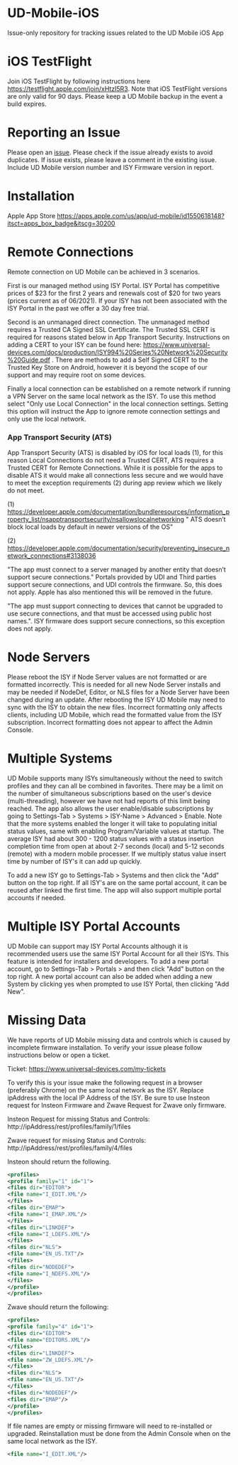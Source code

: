 # UD-Mobile-iOS
Issue-only repository for tracking issues related to the UD Mobile iOS App

# iOS TestFlight 
Join iOS TestFlight by following instructions here https://testflight.apple.com/join/xHtzI5R3.  Note that iOS TestFlight versions are only valid for 90 days. Please keep a UD Mobile backup in the event a build expires.


# Reporting an Issue
Please open an [issue](https://github.com/UniversalDevicesInc/UD-Mobile-iOS/issues).
Please check if the issue already exists to avoid duplicates. If issue exists, please leave a comment in the existing issue.
Include UD Mobile version number and ISY Firmware version in report.

# Installation
Apple App Store https://apps.apple.com/us/app/ud-mobile/id1550618148?itsct=apps_box_badge&itscg=30200

# Remote Connections
Remote connection on UD Mobile can be achieved in 3 scenarios.

First is our managed method using ISY Portal. ISY Portal has competitive prices of $23 for the first 2 years and renewals cost of $20 for two years (prices current as of 06/2021). If your ISY has not been associated with the ISY Portal in the past we offer a 30 day free trial.

Second is an unmanaged direct connection. The unmanaged method requires a Trusted CA Signed SSL Certificate. The Trusted SSL CERT is required for reasons stated below in App Transport Security. Instructions on adding a CERT to your ISY can be found here: https://www.universal-devices.com/docs/production/ISY994%20Series%20Network%20Security%20Guide.pdf . There are methods to add a Self Signed CERT to the Trusted Key Store on Android, however it is beyond the scope of our support and may require root on some devices.

Finally a local connection can be established on a remote network if running a VPN Server on the same local network as the ISY. To use this method select "Only use Local Connection" in the local connection settings. Setting this option will instruct the App to ignore remote connection settings and only use the local network.

### App Transport Security (ATS)
App Transport Security (ATS) is disabled by iOS for local loads (1), for this reason Local Connections do not need a Trusted CERT, ATS requires a Trusted CERT for Remote Connections.
While it is possible for the apps to disable ATS it would make all connections less secure and we would have to meet the exception requirements (2) during app review which we likely do not meet.

(1) https://developer.apple.com/documentation/bundleresources/information_property_list/nsapptransportsecurity/nsallowslocalnetworking " ATS doesn’t block local loads by default in newer versions of the OS"

(2) https://developer.apple.com/documentation/security/preventing_insecure_network_connections#3138036 

"The app must connect to a server managed by another entity that doesn’t support secure connections."  Portals provided by UDI and Third parties support secure connections, and UDI controls the firmware. So, this does not apply.  Apple has also mentioned this will be removed in the future.

"The app must support connecting to devices that cannot be upgraded to use secure connections, and that must be accessed using public host names.".  ISY firmware does support secure connections, so this exception does not apply.


# Node Servers
Please reboot the ISY if Node Server values are not formatted or are formatted incorrectly.  This is needed for all new Node Server installs and may be needed if NodeDef, Editor, or NLS files for a Node Server have been changed during an update.  After rebooting the ISY UD Mobile may need to sync with the ISY to obtain the new files. Incorrect formatting only affects clients, including UD Mobile, which read the formatted value from the ISY subscription.  Incorrect formatting does not appear to affect the Admin Console.

# Multiple Systems
UD Mobile supports many ISYs simultaneously without the need to switch profiles and they can all be combined in favorites.  There may be a limit on the number of simultaneous subscriptions based on the user's device (multi-threading), however we have not had reports of this limit being reached.  The app also allows the user enable/disable subscriptions by going to Settings-Tab > Systems > ISY-Name > Advanced > Enable.  Note that the more systems enabled the longer it will take to populating initial status values, same with enabling Program/Variable values at startup.  The average ISY had about 300 - 1200 status values with a status insertion completion time from open at about 2-7 seconds (local) and 5-12 seconds (remote) with a modern mobile processer. If we multiply status value insert time by number of ISY's it can add up quickly.

To add a new ISY go to Settings-Tab > Systems and then click the "Add" button on the top right.  If all ISY's are on the same portal account, it can be reused after linked the first time.  The app will also support multiple portal accounts if needed. 

# Multiple ISY Portal Accounts
UD Mobile can support may ISY Portal Accounts although it is recommended users use the same ISY Portal Account for all their ISYs.  This feature is intended for installers and developers.  To add a new portal account, go to Settings-Tab > Portals > and then click "Add" button on the top right.  A new portal account can also be added when adding a new System by clicking yes when prompted to use ISY Portal, then clicking "Add New".

# Missing Data
We have reports of UD Mobile missing data and controls which is caused by incomplete firmware installation.  To verify your issue please follow instructions below or open a ticket.

Ticket:
https://www.universal-devices.com/my-tickets

To verify this is your issue make the following request in a browser (preferably Chrome) on the same local network as the ISY. Replace ipAddress with the local IP Address of the ISY. Be sure to use Insteon request for Insteon Firmware and Zwave Request for Zwave only firmware.

Insteon Request for missing Status and Controls:
http://ipAddress/rest/profiles/family/1/files  

Zwave request for missing Status and Controls:
http://ipAddress/rest/profiles/family/4/files

Insteon should return the following.  
      
```xml
<profiles>
<profile family="1" id="1">
<files dir="EDITOR">
<file name="I_EDIT.XML"/>
</files>
<files dir="EMAP">
<file name="I_EMAP.XML"/>
</files>
<files dir="LINKDEF">
<file name="I_LDEFS.XML"/>
</files>
<files dir="NLS">
<file name="EN_US.TXT"/>
</files>
<files dir="NODEDEF">
<file name="I_NDEFS.XML"/>
</files>
</profile>
</profiles>
```

Zwave should return the following:

```xml
<profiles>
<profile family="4" id="1">
<files dir="EDITOR">
<file name="EDITORS.XML"/>
</files>
<files dir="LINKDEF">
<file name="ZW_LDEFS.XML"/>
</files>
<files dir="NLS">
<file name="EN_US.TXT"/>
</files>
<files dir="NODEDEF"/>
<files dir="EMAP"/>
</profile>
</profiles>
```

If file names are empty or missing firmware will need to re-installed or upgraded.  Reinstallation must be done from the Admin Console when on the same local network as the ISY.
```xml 
<file name="I_EDIT.XML"/>
```      


